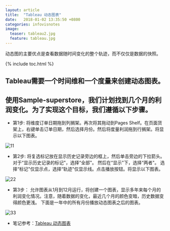 ```yaml
---
layout: article
title:  "Tableau 动态图表"
date:   2018-01-02 13:35:50 +0800
categories: infovisnotes
image:
  teaser: tableau2.jpg
  feature: tableau.jpg
---
```


动态图的主要优点是查看数据随时间变化的整个轨迹，而不仅仅是数据的快照。

{% include toc.html %}

## Tableau需要一个时间维和一个度量来创建动态图表。

## 使用Sample-superstore，我们计划找到几个月的利润变化。为了实现这个目标，我们遵循以下步骤。

- 第1步: 将维度订单日期拖到列搁架。再次将其拖动到Pages Shelf。在页面货架上，右键单击订单日期，然后选择月份。然后将度量利润拖到行搁架。将显示以下图表。

![11](https://www.w3cschool.cn/attachments/tuploads/tableau/motion_chart_1.jpg)


- 第2步: 将复选标记放在显示历史记录旁边的框上，然后单击旁边的下拉箭头。对于“显示历史记录的标记"，选择“全部"。 然后在“显示"下，选择“两者"。 选择“标记"仅显示点，选择“轨迹"仅显示线。点击播放按钮。将显示以下图表。

![22](https://www.w3cschool.cn/attachments/tuploads/tableau/motion_chart_2.jpg)


- 第3步： 允许图表从1月到12月运行，将创建一个图表，显示多年来每个月的利润变化情况。注意，随着数据的变化，最近几个月的颜色变暗，历史数据变得颜色更浅。
下面是一年中的所有月份播放动态图表之后的图表。

![33](https://www.w3cschool.cn/attachments/tuploads/tableau/motion_chart_3.jpg)


- 笔记参考：<a href="https://www.w3cschool.cn/tableau/tableau_motion_charts.html?:display_count=yes" target="_blank">Tableau 动态图表</a> 
